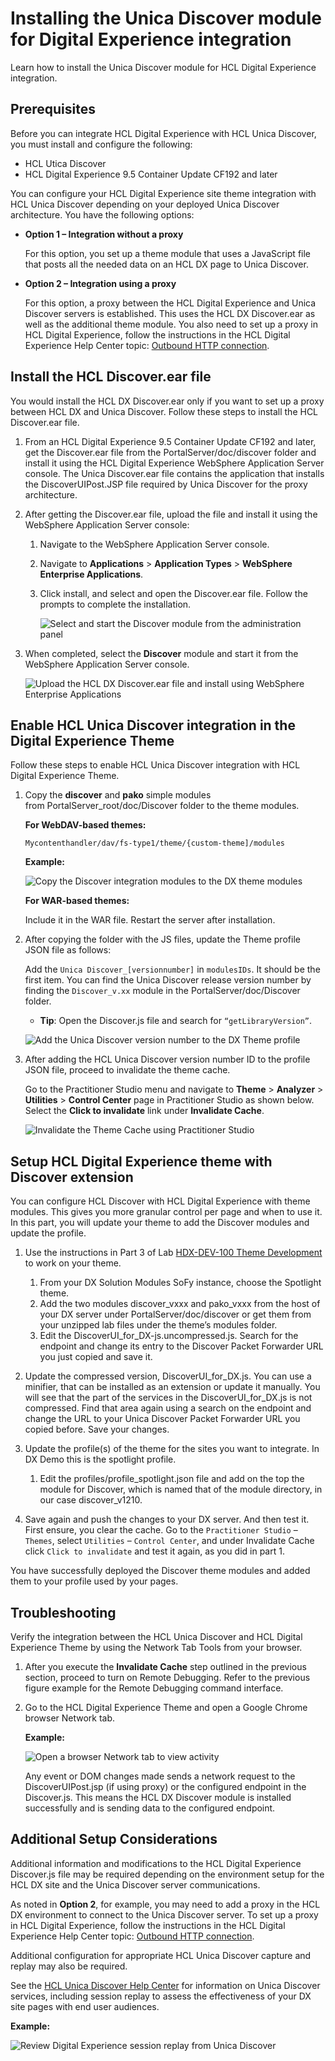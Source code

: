 # Installing the Unica Discover module for Digital Experience integration

Learn how to install the Unica Discover module for HCL Digital Experience integration.

## Prerequisites

Before you can integrate HCL Digital Experience with HCL Unica Discover, you must install and configure the following:

-   HCL Utica Discover
-   HCL Digital Experience 9.5 Container Update CF192 and later

You can configure your HCL Digital Experience site theme integration with HCL Unica Discover depending on your deployed Unica Discover architecture. You have the following options:

-   **Option 1 – Integration without a proxy**

    For this option, you set up a theme module that uses a JavaScript file that posts all the needed data on an HCL DX page to Unica Discover.

-   **Option 2 – Integration using a proxy**

    For this option, a proxy between the HCL Digital Experience and Unica Discover servers is established. This uses the HCL DX Discover.ear as well as the additional theme module. You also need to set up a proxy in HCL Digital Experience, follow the instructions in the HCL Digital Experience Help Center topic: [Outbound HTTP connection](https://help.hcltechsw.com/digital-experience/9.5/dev-portlet/outbound_http.html).


## Install the HCL Discover.ear file

You would install the HCL DX Discover.ear only if you want to set up a proxy between HCL DX and Unica Discover. Follow these steps to install the HCL Discover.ear file.

1.  From an HCL Digital Experience 9.5 Container Update CF192 and later, get the Discover.ear file from the PortalServer/doc/discover folder and install it using the HCL Digital Experience WebSphere Application Server console. The Unica Discover.ear file contains the application that installs the DiscoverUIPost.JSP file required by Unica Discover for the proxy architecture.
2.  After getting the Discover.ear file, upload the file and install it using the WebSphere Application Server console:
    1.  Navigate to the WebSphere Application Server console.
    2.  Navigate to **Applications** \> **Application Types** \> **WebSphere Enterprise Applications**.
    3.  Click install, and select and open the Discover.ear file. Follow the prompts to complete the installation.

        ![Select and start the Discover module from the administration panel](../../../images/Select%20and%20start%20the%20Discover%20module%20from%20the%20administration%20panel.png)

3.  When completed, select the **Discover** module and start it from the WebSphere Application Server console.

    ![Upload the HCL DX Discover.ear file and install using WebSphere Enterprise Applications](../../../images/WebSphere%20Enterprise%20Applications.png "Select and start the Discover module from the administration panel")


## Enable HCL Unica Discover integration in the Digital Experience Theme

Follow these steps to enable HCL Unica Discover integration with HCL Digital Experience Theme.

1.  Copy the **discover** and **pako** simple modules from PortalServer\_root/doc/Discover folder to the theme modules.

    **For WebDAV-based themes:**

    ```
    Mycontenthandler/dav/fs-type1/theme/{custom-theme]/modules
    ```

    **Example:**

    ![Copy the Discover integration modules to the DX theme modules](../../../images/Copy%20the%20Discover%20integration%20modules%20to%20the%20DX%20theme%20modules.png)

    **For WAR-based themes:**

    Include it in the WAR file. Restart the server after installation.

2.  After copying the folder with the JS files, update the Theme profile JSON file as follows:

    Add the `Unica Discover_[versionnumber]` in `modulesIDs`. It should be the first item. You can find the Unica Discover release version number by finding the `Discover_v.xx` module in the PortalServer/doc/Discover folder.

    -   **Tip**: Open the Discover.js file and search for `“getLibraryVersion”`.

    ![Add the Unica Discover version number to the DX Theme profile](../../../images/Add%20the%20Unica%20Discover%20version%20number%20to%20the%20DX%20Theme%20profile%20.png "Add the Unica Discover version number to the DX Theme profile ")

3.  After adding the HCL Unica Discover version number ID to the profile JSON file, proceed to invalidate the theme cache.

    Go to the Practitioner Studio menu and navigate to **Theme** \> **Analyzer** \> **Utilities** \> **Control Center** page in Practitioner Studio as shown below. Select the **Click to invalidate** link under **Invalidate Cache**.

    ![Invalidate the Theme Cache using Practitioner Studio](../../../images/Invalidate%20the%20Theme%20Cache%20using%20Practitioner%20Studio.png "Invalidate the Theme Cache using Practitioner Studio")

## Setup HCL Digital Experience theme with Discover extension

You can configure HCL Discover with HCL Digital Experience with theme modules. This gives you more granular control per page and    when to use it. In this part, you will update your theme to add the Discover modules and update the profile. 

1. Use the instructions in Part 3 of Lab [HDX-DEV-100 Theme Development](https://academy.hcltechsw.com/courses/course/hdx-dev-100-dx-developer-beginner) to work on your theme. 
    1. From your DX Solution Modules SoFy instance, choose the Spotlight theme. 
    2. Add the two modules discover_vxxx and pako_vxxx from the host of your DX server under PortalServer/doc/discover or get them from your unzipped lab files under the theme’s modules folder. 
    3. Edit the DiscoverUI_for_DX-js.uncompressed.js. Search for the endpoint and change its entry to the Discover Packet Forwarder URL you just copied and save it. 
[](../../../images/Discover_1.png)

2. Update the compressed version, DiscoverUI_for_DX.js. You can use a minifier, that can be installed as an extension or update it manually. You will see that the part of the services in the DiscoverUI_for_DX.js is not compressed. Find that area again using a search on the endpoint and change the URL to your Unica Discover Packet Forwarder URL you copied before. Save your changes.
[](../../../images/Discover_2.png)

3. Update the profile(s) of the theme for the sites you want to integrate. In DX Demo this is the spotlight profile. 
    1. Edit the profiles/profile_spotlight.json file and add on the top the module for Discover, which is named that of the module directory, in our case discover_v1210.
[](../../../images/Discover_3.png)

4.	Save again and push the changes to your DX server. And then test it. First ensure, you clear the cache. Go to the `Practitioner Studio` – `Themes`, select `Utilities` – `Control Center`, and under Invalidate Cache click `Click to invalidate` and test it again, as you did in part 1.
[](../../../images/Discover_4.png)

You have successfully deployed the Discover theme modules and added them to your profile used by your pages.

## Troubleshooting

Verify the integration between the HCL Unica Discover and HCL Digital Experience Theme by using the Network Tab Tools from your browser.

1.  After you execute the **Invalidate Cache** step outlined in the previous section, proceed to turn on Remote Debugging. Refer to the previous figure example for the Remote Debugging command interface.
2.  Go to the HCL Digital Experience Theme and open a Google Chrome browser Network tab.

    **Example:**

    ![Open a browser Network tab to view activity](../../../images/Open%20a%20browser%20Network%20tab%20to%20view%20activity2.png "Open a browser Network tab to view activity")

    Any event or DOM changes made sends a network request to the DiscoverUIPost.jsp \(if using proxy\) or the configured endpoint in the Discover.js. This means the HCL DX Discover module is installed successfully and is sending data to the configured endpoint.


## Additional Setup Considerations

Additional information and modifications to the HCL Digital Experience Discover.js file may be required depending on the environment setup for the HCL DX site and the Unica Discover server communications.

As noted in **Option 2**, for example, you may need to add a proxy in the HCL DX environment to connect to the Unica Discover server. To set up a proxy in HCL Digital Experience, follow the instructions in the HCL Digital Experience Help Center topic: [Outbound HTTP connection](../../../extend_dx/portlets_development/web2_ui/outbound_http_connection/index.md).

Additional configuration for appropriate HCL Unica Discover capture and replay may also be required.

See the [HCL Unica Discover Help Center](https://help.hcltechsw.com/UnicaDiscover/12.1.0/en/index.html) for information on Unica Discover services, including session replay to assess the effectiveness of your DX site pages with end user audiences.

**Example:**

![Review Digital Experience session replay from Unica Discover](../../../images/Review%20Digital%20Experience%20session%20replay%20from%20Unica%20Discover%20DX-updated.png)


